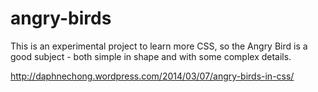 angry-birds
===========

This is an experimental project to learn more CSS, so the Angry Bird is a good subject - both simple in shape and with some complex details.

http://daphnechong.wordpress.com/2014/03/07/angry-birds-in-css/
